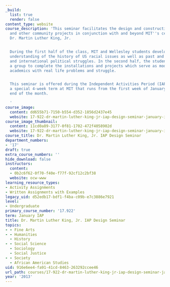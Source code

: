 ```yaml
---
_build:
  list: true
  render: false
content_type: website
course_description: 'This seminar facilitates the design and construction of installations
  and other community projects in conjunction with and beyond MIT''s celebration of
  Dr. Martin Luther King, Jr.


  During the first half of the class, MIT and Wellesley students develop in-depth
  understanding of the history of US racial issues as well as past and present domestic
  and international political struggles. In the second half, the students work as
  a group to complete the installations and projects which serve as models for connecting
  academics with real life problems and struggle.


  This seminar is offered during the Independent Activities Period (IAP), which is
  a special 4-week term at MIT that runs from the first week of January until the
  end of the month.

  '
course_image:
  content: dd655b71-7150-b554-d352-1856d2437e45
  website: 17-922-dr-martin-luther-king-jr-iap-design-seminar-january-iap-2013
course_image_thumbnail:
  content: 11cd0a89-3177-0f81-1702-472f4058902d
  website: 17-922-dr-martin-luther-king-jr-iap-design-seminar-january-iap-2013
course_title: Dr. Martin Luther King, Jr. IAP Design Seminar
department_numbers:
- '17'
draft: true
extra_course_numbers: ''
hide_download: false
instructors:
  content:
  - 0b2c6f62-0f70-f40e-f77f-92cf12c2bf38
  website: ocw-www
learning_resource_types:
- Activity Assignments
- Written Assignments with Examples
legacy_uid: d52edb17-bdf1-f4ba-c09b-e7c3886e7921
level:
- Undergraduate
primary_course_number: '17.922'
term: January IAP
title: Dr. Martin Luther King, Jr. IAP Design Seminar
topics:
- - Fine Arts
- - Humanities
  - History
- - Social Science
  - Sociology
  - Social Justice
- - Society
  - African American Studies
uid: 916e6ee4-fa91-41cd-8463-263292ccee46
url_path: courses/17-922-dr-martin-luther-king-jr-iap-design-seminar-january-iap-2013
year: '2013'
---
```

